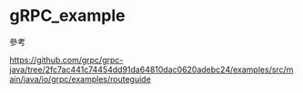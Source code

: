 # gRPC_example

參考

https://github.com/grpc/grpc-java/tree/2fc7ac441c74454dd91da64810dac0620adebc24/examples/src/main/java/io/grpc/examples/routeguide
